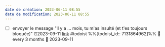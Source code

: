 ```yaml
---
date de création: 2023-06-11 08:55
date de modification: 2023-06-11 08:55
---
```

- [ ] envoyer le message "Il y a ... mois, tu m'as insulté (et t'es toujours bloquée)" ⏰2023-09-11 [link](https://todoist.com/showTask?id=7131864962) #todoist %%[todoist_id:: 7131864962]%% 🔁 every 3 months 📅 2023-09-11
